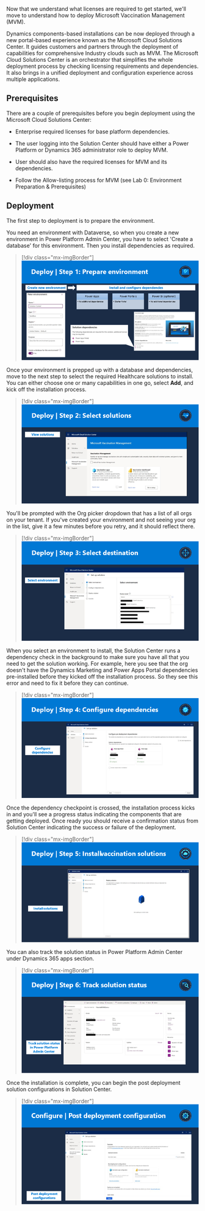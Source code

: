 Now that we understand what licenses are required to get started, we'll move to understand how to deploy Microsoft Vaccination Management (MVM).

Dynamics components-based installations can be now deployed through a new portal-based experience known as the Microsoft Cloud Solutions Center. It guides customers and partners through the deployment of capabilities for comprehensive Industry clouds such as MVM. The Microsoft Cloud Solutions Center is an orchestrator that simplifies the whole deployment process by checking licensing requirements and dependencies. It also brings in a unified deployment and configuration experience across multiple applications.

## Prerequisites

There are a couple of prerequisites before you begin deployment using the Microsoft Cloud Solutions Center:

- Enterprise required licenses for base platform dependencies.

- The user logging into the Solution Center should have either a Power Platform or Dynamics 365 administrator role to deploy MVM.

- User should also have the required licenses for MVM and its dependencies.

- Follow the Allow-listing process for MVM (see Lab 0: Environment Preparation & Prerequisites)

## Deployment

The first step to deployment is to prepare the environment.

You need an environment with Dataverse, so when you create a new environment in Power Platform Admin Center, you have to select 'Create a database' for this environment. Then you install dependencies as required.

> [!div class="mx-imgBorder"]
> [![Step 1: Prepare environment. Create new environment, then install and configure dependencies.](../media/3-1-prepare-environment.png)](../media/3-1-prepare-environment.png#lightbox)

Once your environment is prepped up with a database and dependencies, move to the next step to select the required Healthcare solutions to install. You can either choose one or many capabilities in one go, select **Add**, and kick off the installation process.

> [!div class="mx-imgBorder"]
> [![Step 2: Select solutions. View solutions available in Microsoft Vaccination Management.](../media/3-2-solutions.png)](../media/3-2-solutions.png#lightbox)

You'll be prompted with the Org picker dropdown that has a list of all orgs on your tenant. If you've created your environment and not seeing your org in the list, give it a few minutes before you retry, and it should reflect there.

> [!div class="mx-imgBorder"]
> [![Step 3: Select destination. Select the environment.](../media/3-3-destination.png)](../media/3-3-destination.png#lightbox)

When you select an environment to install, the Solution Center runs a dependency check in the background to make sure you have all that you need to get the solution working. For example, here you see that the org doesn't have the Dynamics Marketing and Power Apps Portal dependencies pre-installed before they kicked off the installation process. So they see this error and need to fix it before they can continue.

> [!div class="mx-imgBorder"]
> [![Step 4: Configure dependencies. Configure pre-deployment dependencies.](../media/3-4-dependencies.png)](../media/3-4-dependencies.png#lightbox)

Once the dependency checkpoint is crossed, the installation process kicks in and you'll see a progress status indicating the components that are getting deployed. Once ready you should receive a confirmation status from Solution Center indicating the success or failure of the deployment.

> [!div class="mx-imgBorder"]
> [![Step 5: Install vaccination solutions. Deployment progress message.](../media/3-5-install.png)](../media/3-5-install.png#lightbox)

You can also track the solution status in Power Platform Admin Center under Dynamics 365 apps section.

> [!div class="mx-imgBorder"]
> [![Step 6: Track solution status. Track your solution status in Power Platform Admin Center.](../media/3-6-track-status.png)](../media/3-6-track-status.png#lightbox)

Once the installation is complete, you can begin the post deployment solution configurations in Solution Center.

> [!div class="mx-imgBorder"]
> [![Post-deployment configuration. Post-deployment configuration for Vaccinations apps and Vaccination dashboard.](../media/3-7-configuration.png)](../media/3-7-configuration.png#lightbox)
